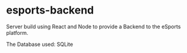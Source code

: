 # esports-backend

Server build using React and Node to provide a Backend to the eSports platform.

The Database used: SQLite
